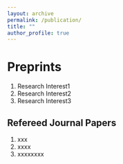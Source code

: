 ```yaml
---
layout: archive
permalink: /publication/
title: ""
author_profile: true
---
```


Preprints
======
1. Research Interest1
1. Research Interest2
1. Research Interest3 

Refereed Journal Papers
------
1. xxx
1. xxxx
1. xxxxxxxx

